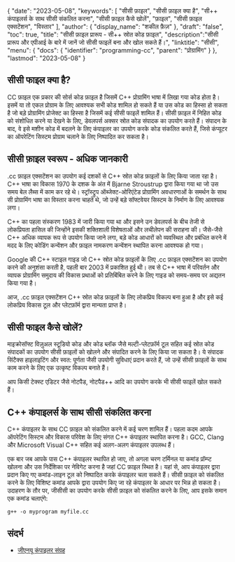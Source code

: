 {
"date": "2023-05-08",
  "keywords": [
"सीसी फ़ाइल",
"सीसी फ़ाइल क्या है",
"सी++ कंपाइलर्स के साथ सीसी संकलित करना",
"सीसी फ़ाइल कैसे खोलें",
"फ़ाइल",
"सीसी फ़ाइल एक्सटेंशन",
"विस्तार"
],
  "author": {
"display_name": "शकील फ़ैज़"
},
"draft": "false",
"toc": true,
"title": "सीसी फ़ाइल प्रारूप - सी++ स्रोत कोड फ़ाइल",
  "description":"सीसी प्रारूप और एपीआई के बारे में जानें जो सीसी फाइलें बना और खोल सकते हैं।",
"linktitle": "सीसी",
  "menu": {
    "docs": {
      "identifier": "programming-cc",
"parent": "प्रोग्रामिंग"
}
},
"lastmod": "2023-05-08"
}

## सीसी फाइल क्या है?

CC फ़ाइल एक प्रकार की सोर्स कोड फ़ाइल है जिसमें C++ प्रोग्रामिंग भाषा में लिखा गया कोड होता है। इसमें या तो एकल प्रोग्राम के लिए आवश्यक सभी कोड शामिल हो सकते हैं या उस कोड का हिस्सा हो सकता है जो बड़े प्रोग्रामिंग प्रोजेक्ट का हिस्सा है जिसमें कई सीसी फाइलें शामिल हैं। सीसी फ़ाइल में निहित कोड को संशोधित करने या देखने के लिए, डेवलपर्स अक्सर स्रोत कोड संपादक का उपयोग करते हैं। संपादन के बाद, वे इसे मशीन कोड में बदलने के लिए कंपाइलर का उपयोग करके कोड संकलित करते हैं, जिसे कंप्यूटर का ऑपरेटिंग सिस्टम प्रोग्राम चलाने के लिए निष्पादित कर सकता है।

## सीसी फ़ाइल स्वरूप - अधिक जानकारी

.cc फ़ाइल एक्सटेंशन का उपयोग कई दशकों से C++ स्रोत कोड फ़ाइलों के लिए किया जाता रहा है। C++ भाषा का विकास 1970 के दशक के अंत में Bjarne Stroustrup द्वारा किया गया था जो उस समय बेल लैब्स में काम कर रहे थे। स्ट्रॉस्ट्रुप ऑब्जेक्ट-ओरिएंटेड प्रोग्रामिंग अवधारणाओं के समर्थन के साथ सी प्रोग्रामिंग भाषा का विस्तार करना चाहते थे, जो उन्हें बड़े सॉफ्टवेयर सिस्टम के निर्माण के लिए आवश्यक लगा।

C++ का पहला संस्करण 1983 में जारी किया गया था और इसने उन डेवलपर्स के बीच तेजी से लोकप्रियता हासिल की जिन्होंने इसकी शक्तिशाली विशेषताओं और लचीलेपन की सराहना की। जैसे-जैसे C++ अधिक व्यापक रूप से उपयोग किया जाने लगा, बड़े कोड आधारों को व्यवस्थित और प्रबंधित करने में मदद के लिए कोडिंग कन्वेंशन और फ़ाइल नामकरण कन्वेंशन स्थापित करना आवश्यक हो गया।

Google की C++ स्टाइल गाइड जो C++ स्रोत कोड फ़ाइलों के लिए .cc फ़ाइल एक्सटेंशन का उपयोग करने की अनुशंसा करती है, पहली बार 2003 में प्रकाशित हुई थी। तब से C++ भाषा में परिवर्तन और व्यापक प्रोग्रामिंग समुदाय की विकास प्रथाओं को प्रतिबिंबित करने के लिए गाइड को समय-समय पर अद्यतन किया गया है।

आज, .cc फ़ाइल एक्सटेंशन C++ स्रोत कोड फ़ाइलों के लिए लोकप्रिय विकल्प बना हुआ है और इसे कई लोकप्रिय विकास टूल और प्लेटफ़ॉर्म द्वारा मान्यता प्राप्त है।

## सीसी फाइल कैसे खोलें?

माइक्रोसॉफ्ट विज़ुअल स्टूडियो कोड और कोड ब्लॉक जैसे मल्टी-प्लेटफ़ॉर्म टूल सहित कई स्रोत कोड संपादकों का उपयोग सीसी फ़ाइलों को खोलने और संपादित करने के लिए किया जा सकता है। ये संपादक सिंटैक्स हाइलाइटिंग और स्वत: पूर्णता जैसी उपयोगी सुविधाएं प्रदान करते हैं, जो उन्हें सीसी फ़ाइलों के साथ काम करने के लिए एक उत्कृष्ट विकल्प बनाते हैं।

आप किसी टेक्स्ट एडिटर जैसे नोटपैड, नोटपैड++ आदि का उपयोग करके भी सीसी फाइलें खोल सकते हैं।

## C++ कंपाइलर्स के साथ सीसी संकलित करना

C++ कंपाइलर के साथ CC फ़ाइल को संकलित करने में कई चरण शामिल हैं। पहला कदम आपके ऑपरेटिंग सिस्टम और विकास परिवेश के लिए संगत C++ कंपाइलर स्थापित करना है। GCC, Clang और Microsoft Visual C++ सहित कई अलग-अलग कंपाइलर उपलब्ध हैं।

एक बार जब आपके पास C++ कंपाइलर स्थापित हो जाए, तो अगला चरण टर्मिनल या कमांड प्रॉम्प्ट खोलना और उस निर्देशिका पर नेविगेट करना है जहां CC फ़ाइल स्थित है। यहां से, आप कंपाइलर द्वारा प्रदान किए गए कमांड-लाइन टूल को निष्पादित करके कंपाइलर चला सकते हैं। सीसी फ़ाइल को संकलित करने के लिए विशिष्ट कमांड आपके द्वारा उपयोग किए जा रहे कंपाइलर के आधार पर भिन्न हो सकता है। उदाहरण के तौर पर, जीसीसी का उपयोग करके सीसी फ़ाइल को संकलित करने के लिए, आप इसके समान एक कमांड चलाएंगे:

```
g++ -o myprogram myfile.cc
```

## संदर्भ
* [जीएनयू कंपाइलर संग्रह](https://en.wikipedia.org/wiki/GNU_Compiler_Collection)


